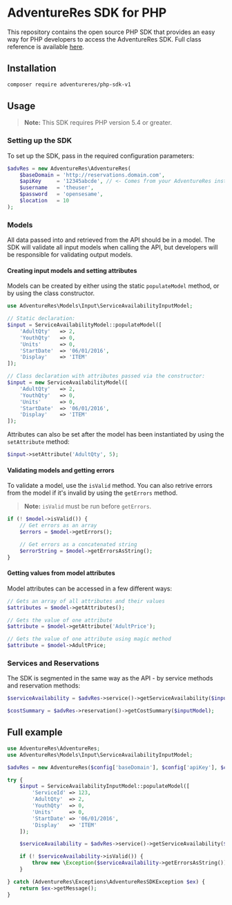 # AdventureRes SDK for PHP

This repository contains the open source PHP SDK that provides an easy way for PHP developers to access the AdventureRes SDK. Full class reference is available [here](http://paramoredigital.github.io/adventureres-php-sdk/docs/). 

## Installation

```sh
composer require adventureres/php-sdk-v1
```

## Usage 

> **Note:** This SDK requires PHP version 5.4 or greater. 

### Setting up the SDK

To set up the SDK, pass in the required configuration parameters:

```php
$advRes = new AdventureRes\AdventureRes(
    $baseDomain = 'http://reservations.domain.com',
    $apiKey     = '12345abcde', // <- Comes from your AdventureRes installation
    $username   = 'theuser', 
    $password   = 'opensesame',
    $location   = 10
);
```

### Models

All data passed into and retrieved from the API should be in a model. The SDK will validate all input models when calling the API, but developers will be responsible for validating output models.

#### Creating input models and setting attributes

Models can be created by either using the static `populateModel` method, or by using the class constructor.

```php
use AdventureRes\Models\Input\ServiceAvailabilityInputModel;

// Static declaration:
$input = ServiceAvailabilityModel::populateModel([
    'AdultQty'   => 2,
    'YouthQty'   => 0,
    'Units'      => 0,
    'StartDate'  => '06/01/2016',
    'Display'    => 'ITEM'
]);

// Class declaration with attributes passed via the constructor:
$input = new ServiceAvailabilityModel([
    'AdultQty'   => 2,
    'YouthQty'   => 0,
    'Units'      => 0,
    'StartDate'  => '06/01/2016',
    'Display'    => 'ITEM'
]);
```

Attributes can also be set after the model has been instantiated by using the `setAttribute` method:

```php
$input->setAttribute('AdultQty', 5);
```

#### Validating models and getting errors

To validate a model, use the `isValid` method. You can also retrive errors from the model if it's invalid by using the `getErrors` method.

> **Note:** `isValid` must be run before `getErrors`.

```php
if (! $model->isValid()) {
    // Get errors as an array
    $errors = $model->getErrors();

    // Get errors as a concatenated string
    $errorString = $model->getErrorsAsString();
}
```

#### Getting values from model attributes

Model attributes can be accessed in a few different ways:

```php
// Gets an array of all attributes and their values
$attributes = $model->getAttributes();

// Gets the value of one attribute
$attribute = $model->getAttribute('AdultPrice');

// Gets the value of one attribute using magic method
$attribute = $model->AdultPrice;
```

### Services and Reservations

The SDK is segmented in the same way as the API - by service methods and reservation methods:

```php
$serviceAvailability = $advRes->service()->getServiceAvailability($inputModel);

$costSummary = $advRes->reservation()->getCostSummary($inputModel);
```

## Full example

```php
use AdventureRes\AdventureRes;
use AdventureRes\Models\Input\ServiceAvailabilityInputModel;

$advRes = new AdventureRes($config['baseDomain'], $config['apiKey'], $config['username'], $config['password'], $config['location']);

try {
    $input = ServiceAvailabilityInputModel::populateModel([
        'ServiceId' => 123,
        'AdultQty'  => 2,
        'YouthQty'  => 0,
        'Units'     => 0,
        'StartDate' => '06/01/2016',
        'Display'   => 'ITEM'
    ]);

    $serviceAvailability = $advRes->service()->getServiceAvailability($input);

    if (! $serviceAvailability->isValid()) {
        throw new \Exception($serviceAvailability->getErrorsAsString());
    }

} catch (AdventureRes\Exceptions\AdventureResSDKException $ex) {
    return $ex->getMessage();
}
```